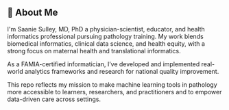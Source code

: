 ## 👋 About Me

I'm Saanie Sulley, MD, PhD a physician-scientist, educator, and health informatics professional pursuing pathology training. My work blends biomedical informatics, clinical data science, and health equity, with a strong focus on maternal health and translational informatics.

As a FAMIA-certified informatician, I’ve developed and implemented real-world analytics frameworks and research for national quality improvement.

This repo reflects my mission to make machine learning tools in pathology more accessible to learners, researchers, and practitioners and to empower data-driven care across settings.
